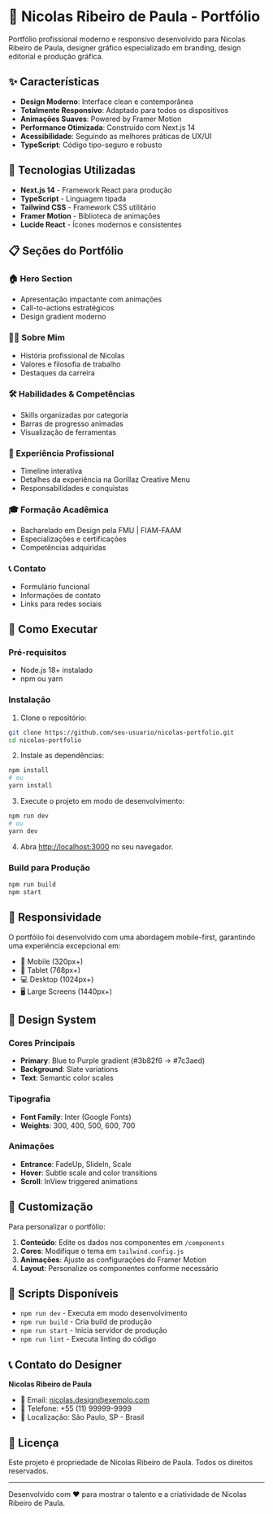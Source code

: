 # 🎨 Nicolas Ribeiro de Paula - Portfólio

Portfólio profissional moderno e responsivo desenvolvido para Nicolas Ribeiro de Paula, designer gráfico especializado em branding, design editorial e produção gráfica.

## ✨ Características

- **Design Moderno**: Interface clean e contemporânea
- **Totalmente Responsivo**: Adaptado para todos os dispositivos
- **Animações Suaves**: Powered by Framer Motion
- **Performance Otimizada**: Construído com Next.js 14
- **Acessibilidade**: Seguindo as melhores práticas de UX/UI
- **TypeScript**: Código tipo-seguro e robusto

## 🚀 Tecnologias Utilizadas

- **Next.js 14** - Framework React para produção
- **TypeScript** - Linguagem tipada
- **Tailwind CSS** - Framework CSS utilitário
- **Framer Motion** - Biblioteca de animações
- **Lucide React** - Ícones modernos e consistentes

## 📋 Seções do Portfólio

### 🏠 Hero Section
- Apresentação impactante com animações
- Call-to-actions estratégicos
- Design gradient moderno

### 👨‍💼 Sobre Mim
- História profissional de Nicolas
- Valores e filosofia de trabalho
- Destaques da carreira

### 🛠️ Habilidades & Competências
- Skills organizadas por categoria
- Barras de progresso animadas
- Visualização de ferramentas

### 💼 Experiência Profissional
- Timeline interativa
- Detalhes da experiência na Gorillaz Creative Menu
- Responsabilidades e conquistas

### 🎓 Formação Acadêmica
- Bacharelado em Design pela FMU | FIAM-FAAM
- Especializações e certificações
- Competências adquiridas

### 📞 Contato
- Formulário funcional
- Informações de contato
- Links para redes sociais

## 🚀 Como Executar

### Pré-requisitos

- Node.js 18+ instalado
- npm ou yarn

### Instalação

1. Clone o repositório:
```bash
git clone https://github.com/seu-usuario/nicolas-portfolio.git
cd nicolas-portfolio
```

2. Instale as dependências:
```bash
npm install
# ou
yarn install
```

3. Execute o projeto em modo de desenvolvimento:
```bash
npm run dev
# ou
yarn dev
```

4. Abra [http://localhost:3000](http://localhost:3000) no seu navegador.

### Build para Produção

```bash
npm run build
npm start
```

## 📱 Responsividade

O portfólio foi desenvolvido com uma abordagem mobile-first, garantindo uma experiência excepcional em:

- 📱 Mobile (320px+)
- 📱 Tablet (768px+)
- 💻 Desktop (1024px+)
- 🖥️ Large Screens (1440px+)

## 🎨 Design System

### Cores Principais
- **Primary**: Blue to Purple gradient (#3b82f6 → #7c3aed)
- **Background**: Slate variations
- **Text**: Semantic color scales

### Tipografia
- **Font Family**: Inter (Google Fonts)
- **Weights**: 300, 400, 500, 600, 700

### Animações
- **Entrance**: FadeUp, SlideIn, Scale
- **Hover**: Subtle scale and color transitions
- **Scroll**: InView triggered animations

## 📝 Customização

Para personalizar o portfólio:

1. **Conteúdo**: Edite os dados nos componentes em `/components`
2. **Cores**: Modifique o tema em `tailwind.config.js`
3. **Animações**: Ajuste as configurações do Framer Motion
4. **Layout**: Personalize os componentes conforme necessário

## 🔧 Scripts Disponíveis

- `npm run dev` - Executa em modo desenvolvimento
- `npm run build` - Cria build de produção
- `npm run start` - Inicia servidor de produção
- `npm run lint` - Executa linting do código

## 📞 Contato do Designer

**Nicolas Ribeiro de Paula**
- 📧 Email: nicolas.design@exemplo.com
- 📱 Telefone: +55 (11) 99999-9999
- 📍 Localização: São Paulo, SP - Brasil

## 📄 Licença

Este projeto é propriedade de Nicolas Ribeiro de Paula. Todos os direitos reservados.

---

Desenvolvido com ❤️ para mostrar o talento e a criatividade de Nicolas Ribeiro de Paula. 